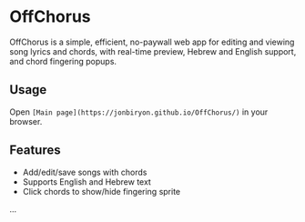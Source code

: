 # OffChorus

OffChorus is a simple, efficient, no-paywall web app for editing and viewing song lyrics and chords, with real-time preview, Hebrew and English support, and chord fingering popups.

## Usage

Open `[Main page](https://jonbiryon.github.io/OffChorus/)` in your browser.

## Features

- Add/edit/save songs with chords
- Supports English and Hebrew text
- Click chords to show/hide fingering sprite

...
